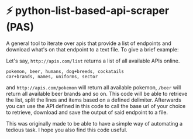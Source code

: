 # ⚡ python-list-based-api-scraper (PAS)
A general tool to iterate over apis that provide a list of endpoints and download what's on that endpoint to a text file.
To give a brief example:

Let's say, `http://apis.com/list` returns a list of all available APIs online.

```commandline
pokemon, beer, humans, dog+breeds, cockatails
car+brands, names, uniforms, sector
```
and `http://apis.com/pokemon` will return all available pokemon, `/beer` will return all available beer brands and so on.
This code will be able to retrieve the list, split the lines and items based on a defined delimiter. Afterwards
you can use the API defined in this code to call the base url of your choice to retrieve, download and save the output of said endpoint
to a file. 

This was originally made to be able to have a simple way of automating a tedious task. I hope you also
find this code useful. 

